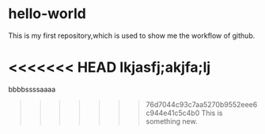 # hello-world
This is my first repository,which is used to show me the workflow of github.

<<<<<<< HEAD
lkjasfj;akjfa;lj
=======
bbbbssssaaaa

>>>>>>> 76d7044c93c7aa5270b9552eee6c944e41c5c4b0
This is something new.
